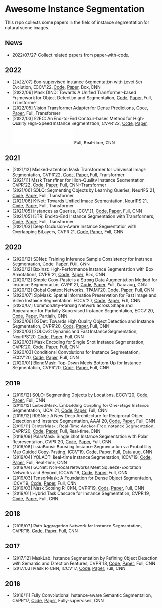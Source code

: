 # Awesome Instance Segmentation

This repo collects some papers in the field of instance segmentation for natural scene images.

## News
- 2022/07/27: Collect related papers from paper-with-code.

## 2022
- [2022/07] Box-supervised Instance Segmentation with Level Set Evolution, ECCV'22, [Code](https://github.com/liwentomng/boxlevelset), [Paper](https://arxiv.org/pdf/2207.09055.pdf), Box, CNN
- [2022/06] Mask DINO: Towards A Unified Transformer-based Framework for Object Detection and Segmentation, [Code](https://github.com/IDEACVR/MaskDINO), [Paper](https://arxiv.org/pdf/2206.02777.pdf), Full, Transformer
- [2022/05] Vision Transformer Adapter for Dense Predictions, [Code](https://github.com/czczup/vit-adapter), [Paper](https://arxiv.org/pdf/2205.08534.pdf), Full, Transformer
- [2022/03] E2EC: An End-to-End Contour-based Method for High-Quality High-Speed Instance Segmentation, CVPR'22, [Code](https://github.com/zhang-tao-whu/e2ec), [Paper](https://arxiv.org/pdf/2203.04074.pdf), [![Full](./svgs/full.svg)](https://awesome.re) Full, Real-time, CNN


## 2021
- [2021/12] Masked-attention Mask Transformer for Universal Image Segmentation, CVPR'22, [Code](https://github.com/facebookresearch/Mask2Former), [Paper](https://arxiv.org/pdf/2112.01527.pdf), Full, Transformer
- [2021/11] Mask Transfiner for High-Quality Instance Segmentation, CVPR'22, [Code](), [Paper](), Full, CNN+Transformer
- [2021/06] SOLQ: Segmenting Objects by Learning Queries, NeurIPS'21, [Code](https://github.com/megvii-research/SOLQ), [Paper](https://arxiv.org/pdf/2106.02351.pdf), Full, Transformer
- [2021/06] K-Net: Towards Unified Image Segmentation, NeurIPS'21, [Code](https://github.com/zwwwayne/k-net), [Paper](https://arxiv.org/pdf/2106.14855.pdf), Full, Transformer
- [2021/05] Instances as Queries, ICCV'21, [Code](https://github.com/hustvl/QueryInst), [Paper](https://arxiv.org/pdf/2105.01928.pdf), Full, CNN
- [2021/05] ISTR: End-to-End Instance Segmentation with Transformers, [Code](https://github.com/hujiecpp/ISTR), [Paper](https://arxiv.org/pdf/2105.00637v2.pdf), Full, Transformer
- [2021/03] Deep Occlusion-Aware Instance Segmentation with Overlapping BiLayers, CVPR'21, [Code](https://github.com/lkeab/BCNet), [Paper](https://arxiv.org/pdf/2103.12340.pdf), Full, CNN

## 2020
- [2020/12] SCNet: Training Inference Sample Consistency for Instance Segmentation, [Code](https://github.com/thangvubk/SCNet), [Paper](https://arxiv.org/pdf/2012.10150.pdf), FUll, CNN
- [2020/12] BoxInst: High-Performance Instance Segmentation with Box Annotations, CVPR'21, [Code](https://github.com/aim-uofa/AdelaiDet), [Paper](https://arxiv.org/abs/2012.02310), Box, CNN
- [2020/12] Simple Copy-Paste is a Strong Data Augmentation Method for Instance Segmentation, CVPR'21, [Code](https://github.com/tensorflow/tpu/tree/master/models/official/detection/projects/copy_paste), [Paper](https://arxiv.org/pdf/2012.07177.pdf), Full, Data aug, CNN
- [2020/12] Global Context Networks, TPAMI'20, [Code](https://github.com/xvjiarui/GCNet), [Paper](https://arxiv.org/pdf/2012.13375.pdf), Full, CNN
- [2020/07] SipMask: Spatial Information Preservation for Fast Image and Video Instance Segmentation, ECCV'20, [Code](https://github.com/JialeCao001/SipMask), [Paper](https://arxiv.org/pdf/2007.14772.pdf), Full, CNN
- [2020/07] Commonality-Parsing Network across Shape and Appearance for Partially Supervised Instance Segmentation, ECCV'20, [Code](https://github.com/fanq15/FewX), [Paper](https://arxiv.org/pdf/2007.12387.pdf), Partially, CNN
- [2020/06] D2Det: Towards High Quality Object Detection and Instance Segmentation, CVPR'20, [Code](https://github.com/JialeCao001/D2Det), [Paper](http://openaccess.thecvf.com/content_CVPR_2020/papers/Cao_D2Det_Towards_High_Quality_Object_Detection_and_Instance_Segmentation_CVPR_2020_paper.pdf), Full, CNN
- [2020/03] SOLOv2: Dynamic and Fast Instance Segmentation, NeurIPS'20, [Code](https://github.com/WXinlong/SOLO), [Paper](https://arxiv.org/pdf/2003.10152.pdf), Full, CNN
- [2020/03] Mask Encoding for Single Shot Instance Segmentation, CVPR'20, [Code](https://github.com/aim-uofa/AdelaiDet), [Paper](https://arxiv.org/abs/2003.11712), Full, CNN
- [2020/03] Conditional Convolutions for Instance Segmentation, ECCV'20, [Code](https://github.com/aim-uofa/AdelaiDet), [Paper](https://arxiv.org/abs/2003.05664), Full, CNN
- [2020/01] BlendMask: Top-Down Meets Bottom-Up for Instance Segmentation, CVPR'20, [Code](https://github.com/aim-uofa/AdelaiDet), [Paper](https://arxiv.org/pdf/2001.00309.pdf), Full, CNN

## 2019
- [2019/12] SOLO: Segmenting Objects by Locations, ECCV'20, [Code](https://github.com/WXinlong/SOLO), [Paper](https://arxiv.org/pdf/1912.04488v3.pdf), Full, CNN
- [2019/12] EmbedMask: Embedding Coupling for One-stage Instance Segmentation, IJCAI'21, [Code](https://github.com/yinghdb/EmbedMask), [Paper](https://arxiv.org/pdf/1912.01954.pdf), Full, CNN
- [2019/12] RDSNet: A New Deep Architecture for Reciprocal Object Detection and Instance Segmentation, AAAI'20, [Code](https://github.com/wangsr126/RDSNet), [Paper](https://arxiv.org/pdf/1912.05070.pdf), Full, CNN
- [2019/11] CenterMask : Real-Time Anchor-Free Instance Segmentation, CVPR'20, [Code](https://github.com/youngwanLEE/CenterMask), [Paper](https://arxiv.org/pdf/1911.06667.pdf), Full, Real-time, CNN
- [2019/09] PolarMask: Single Shot Instance Segmentation with Polar Representation, CVPR'20, [Code](https://github.com/xieenze/PolarMask), [Paper](https://arxiv.org/pdf/1909.13226.pdf), Full, CNN 
- [2019/08] InstaBoost: Boosting Instance Segmentation via Probability Map Guided Copy-Pasting, ICCV'19, [Code](https://github.com/GothicAi/InstaBoost), [Paper](https://arxiv.org/pdf/1908.07801v1.pdf), Full, Data aug, CNN
- [2019/04] YOLACT: Real-time Instance Segmentation, ICCV'19, [Code](https://github.com/dbolya/yolact), [Paper](https://arxiv.org/pdf/1904.02689.pdf), Full, Real-time, CNN
- [2019/04] GCNet: Non-local Networks Meet Squeeze-Excitation Networks and Beyond, ICCVW'19, [Code](https://github.com/xvjiarui/GCNet), [Paper](https://arxiv.org/pdf/1904.11492.pdf), Full, CNN
- [2019/03] TensorMask: A Foundation for Dense Object Segmentation, ICCV'19, [Code](https://github.com/facebookresearch/detectron2/tree/master/projects/TensorMask), [Paper](https://arxiv.org/pdf/1903.12174.pdf), Full, CNN
- [2019/03] Mask Scoring R-CNN, CVPR'19, [Code](https://github.com/zjhuang22/maskscoring_rcnn), [Paper](https://arxiv.org/pdf/1903.00241v1.pdf), Full, CNN
- [2019/01] Hybrid Task Cascade for Instance Segmentation, CVPR'19, [Code](https://github.com/open-mmlab/mmdetection), [Paper](https://arxiv.org/pdf/1901.07518.pdf), Full, CNN.

## 2018
- [2018/03] Path Aggregation Network for Instance Segmentation, CVPR'18, [Code](https://github.com/ShuLiu1993/PANet), [Paper](https://arxiv.org/pdf/1803.01534.pdf), Full, CNN


## 2017
- [2017/12] MaskLab: Instance Segmentation by Refining Object Detection with Semantic and Direction Features, CVPR'18, [Code](), [Paper](https://arxiv.org/pdf/1712.04837v1.pdf), Full, CNN
- [2017/03] Mask R-CNN, ICCV'17, [Code](https://github.com/facebookresearch/Detectron), [Paper](https://arxiv.org/abs/1703.06870), Full, CNN

## 2016
- [2016/11] Fully Convolutional Instance-aware Semantic Segmentation, CVPR'17, [Code](https://github.com/msracver/FCIS), [Paper](https://arxiv.org/abs/1611.07709), Fully-supervised, CNN
